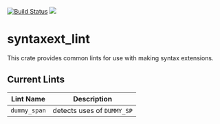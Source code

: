 [![Build Status](https://travis-ci.org/mcoffin/syntaxext_lint.svg?branch=master)](https://travis-ci.org/mcoffin/syntaxext_lint) [![](http://meritbadge.herokuapp.com/syntaxext_lint)](https://crates.io/crates/syntaxext_lint)

# syntaxext_lint

This crate provides common lints for use with making syntax extensions.

## Current Lints

| Lint Name | Description |
|-----------|-------------|
| `dummy_span` | detects uses of `DUMMY_SP` |
